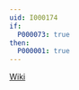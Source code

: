 ```yaml
---
uid: I000174
if:
  P000073: true
then:
  P000001: true
---
```


[Wiki](http://en.wikipedia.org/wiki/Sober_space)

